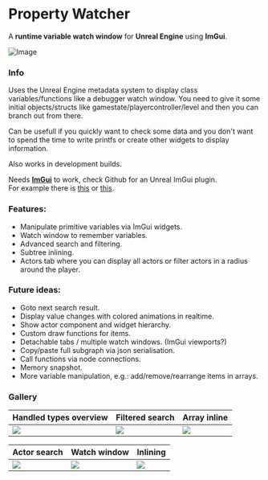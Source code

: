 # Property Watcher
A **runtime variable watch window** for **Unreal Engine** using **ImGui**.

![Image](./Screenshots/demonstration.gif)

### Info

Uses the Unreal Engine metadata system to display class variables/functions like a debugger watch window.
You need to give it some initial objects/structs like gamestate/playercontroller/level and then you can branch out from there.

Can be usefull if you quickly want to check some data and you don't want to spend the time to write printfs or create other widgets to display information.

Also works in development builds.

Needs [**ImGui**](https://github.com/ocornut/imgui) to work, check Github for an Unreal ImGui plugin. \
For example there is [this](https://github.com/segross/UnrealImGui) or [this](https://github.com/benui-dev/UnrealImGui).

### Features:
 - Manipulate primitive variables via ImGui widgets.
 - Watch window to remember variables.
 - Advanced search and filtering.
 - Subtree inlining.
 - Actors tab where you can display all actors or filter actors in a radius around the player.

### Future ideas:
 - Goto next search result.
 - Display value changes with colored animations in realtime.
 - Show actor component and widget hierarchy.
 - Custom draw functions for items.
 - Detachable tabs / multiple watch windows. (ImGui viewports?)
 - Copy/paste full subgraph via json serialisation.
 - Call functions via node connections.
 - Memory snapshot.
 - More variable manipulation, e.g.: add/remove/rearrange items in arrays.

### Gallery

| Handled types overview | Filtered search | Array inline          |
|--|--|--|
| ![](./Screenshots/types.png)         | ![](./Screenshots/search.png) | ![](./Screenshots/array_inline.png) |

| Actor search           | Watch window    | Inlining              |
|--|--|--|
| ![](./Screenshots/actorSearch.png)   | ![](./Screenshots/watch.png)  | ![](./Screenshots/inlining.png)     |
